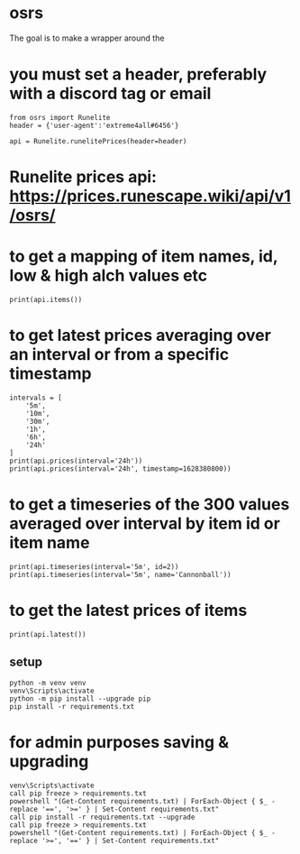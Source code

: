 # osrs
The goal is to make a wrapper around the 

# you must set a header, preferably with a discord tag or email
```
from osrs import Runelite
header = {'user-agent':'extreme4all#6456'}

api = Runelite.runelitePrices(header=header)
```
# Runelite prices api: https://prices.runescape.wiki/api/v1/osrs/
# to get a mapping of item names, id, low & high alch values etc
```
print(api.items())
```
# to get latest prices averaging over an interval or from a specific timestamp
```
intervals = [
    '5m',
    '10m',
    '30m',
    '1h',
    '6h',
    '24h'
]
print(api.prices(interval='24h'))
print(api.prices(interval='24h', timestamp=1628380800))
```
# to get a timeseries of the 300 values averaged over interval by item id or item name
```
print(api.timeseries(interval='5m', id=2))
print(api.timeseries(interval='5m', name='Cannonball'))
```

# to get the latest prices of items
```
print(api.latest())
```

## setup
```
python -m venv venv
venv\Scripts\activate
python -m pip install --upgrade pip
pip install -r requirements.txt
```
# for admin purposes saving & upgrading

```
venv\Scripts\activate
call pip freeze > requirements.txt
powershell "(Get-Content requirements.txt) | ForEach-Object { $_ -replace '==', '>=' } | Set-Content requirements.txt"
call pip install -r requirements.txt --upgrade
call pip freeze > requirements.txt
powershell "(Get-Content requirements.txt) | ForEach-Object { $_ -replace '>=', '==' } | Set-Content requirements.txt"
```
